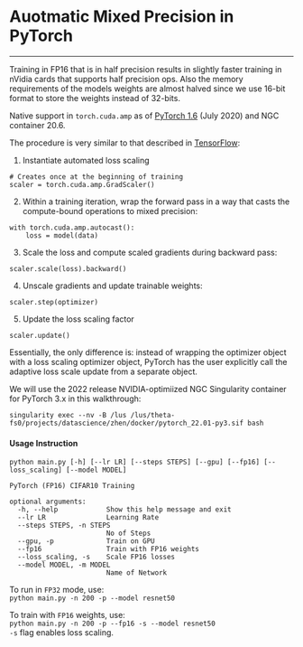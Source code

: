 # Auotmatic Mixed Precision in PyTorch

-----------
Training in FP16 that is in half precision results in slightly faster training in nVidia cards that supports half precision ops. Also the memory requirements of the models weights are almost halved since we use 16-bit format to store the weights instead of 32-bits.

Native support in `torch.cuda.amp` as of [PyTorch
1.6](https://pytorch.org/blog/pytorch-1.6-released/) (July 2020) and NGC container 20.6.

The procedure is very similar to that described in [TensorFlow](../TensorFlow/README.md):

1. Instantiate automated loss scaling
```
# Creates once at the beginning of training 
scaler = torch.cuda.amp.GradScaler()
```
2. Within a training iteration, wrap the forward pass in a way that casts the
compute-bound operations to mixed precision:
```
with torch.cuda.amp.autocast():
    loss = model(data)
```
3. Scale the loss and compute scaled gradients during backward pass:
```
scaler.scale(loss).backward()
```
4. Unscale gradients and update trainable weights:
```
scaler.step(optimizer)
```
5. Update the loss scaling factor
```
scaler.update()
```

Essentially, the only difference is: instead of wrapping the optimizer object with a loss
scaling optimizer object, PyTorch has the user explicitly call the adaptive loss scale
update from a separate object.


We will use the 2022 release NVIDIA-optimiized NGC Singularity container for
PyTorch 3.x in this walkthrough:
```
singularity exec --nv -B /lus /lus/theta-fs0/projects/datascience/zhen/docker/pytorch_22.01-py3.sif bash
```


#### Usage Instruction
```
python main.py [-h] [--lr LR] [--steps STEPS] [--gpu] [--fp16] [--loss_scaling] [--model MODEL]

PyTorch (FP16) CIFAR10 Training

optional arguments:
  -h, --help            Show this help message and exit
  --lr LR               Learning Rate
  --steps STEPS, -n STEPS
                        No of Steps
  --gpu, -p             Train on GPU
  --fp16                Train with FP16 weights
  --loss_scaling, -s    Scale FP16 losses
  --model MODEL, -m MODEL
                        Name of Network
```
To run in `FP32` mode, use:  
`python main.py -n 200 -p --model resnet50`

To train with `FP16` weights, use:  
`python main.py -n 200 -p --fp16 -s --model resnet50`  
`-s` flag enables loss scaling.
